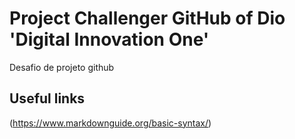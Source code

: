 # Project Challenger GitHub of Dio 'Digital Innovation One'
Desafio de projeto github

## Useful links 
(https://www.markdownguide.org/basic-syntax/)
